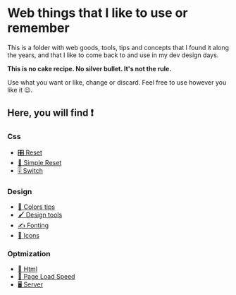 # Web things that I like to use or remember

This is a folder with web goods, tools, tips and concepts that I found it along the years, and that I like to come back to and use in my dev design days.

**This is no cake recipe. No silver bullet. It's not the rule.**

Use what you want or like, change or discard. Feel free to use however you like it 😉.

## Here, you will find ❗

### Css

- [🎛️ Reset](./css/reset.css)
- [🔘 Simple Reset](./css/simpleReset.css)
- [🎚️ Switch](./css/switch.css)

### Design

- [🎨 Colors tips](./design/colours.md)
- [🖌️ Design tools](./design/tools.md)
- [✍️ Fonting](./design/fonts.md)
- [🦄 Icons](./design/icons.md)

### Optmization

- [📜 Html](./optmization/html.md)
- [🥏 Page Load Speed](./optmization/page-load-speed.md)
- [🖥️ Server](./optmization/server.md)